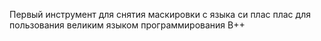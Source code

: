 Первый инструмент для снятия маскировки с языка си плас плас для пользования великим языком программирования В++
